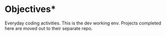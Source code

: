 # Objectives*
Everyday coding activities. This is the dev working env. 
Projects completed here are moved out to their separate repo.